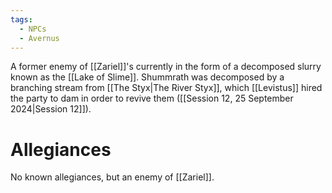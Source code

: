 ```yaml
---
tags:
  - NPCs
  - Avernus
---
```

A former enemy of [[Zariel]]'s currently in the form of a decomposed slurry known as the [[Lake of Slime]]. Shummrath was decomposed by a branching stream from [[The Styx|The River Styx]], which [[Levistus]] hired the party to dam in order to revive them ([[Session 12, 25 September 2024|Session 12]]).
# Allegiances
No known allegiances, but an enemy of [[Zariel]].